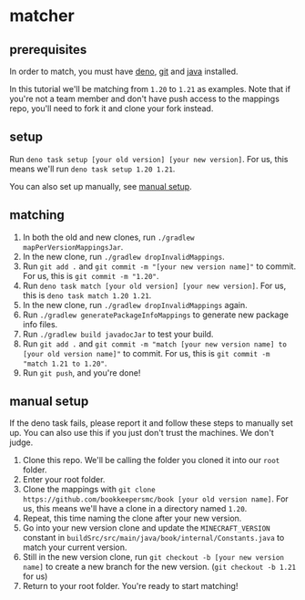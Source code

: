 # matcher

## prerequisites

In order to match, you must have [deno](https://deno.com/manual/getting_started/installation), [git](https://git-scm.com/downloads) and [java](https://adoptium.net/temurin/releases/) installed.

In this tutorial we'll be matching from `1.20` to `1.21` as examples. Note that if you're not a team member and don't have push access to the mappings repo, you'll need to fork it and clone your fork instead.

## setup

Run `deno task setup [your old version] [your new version]`. For us, this means we'll run `deno task setup 1.20 1.21`.

You can also set up manually, see [manual setup](#manual-setup).

## matching

1. In both the old and new clones, run `./gradlew mapPerVersionMappingsJar`.
2. In the new clone, run `./gradlew dropInvalidMappings`.
3. Run `git add .` and `git commit -m "[your new version name]"` to commit. For us, this is `git commit -m "1.20"`.
4. Run `deno task match [your old version] [your new version]`. For us, this is `deno task match 1.20 1.21`.
5. In the new clone, run `./gradlew dropInvalidMappings` again. 
6. Run `./gradlew generatePackageInfoMappings` to generate new package info files. 
7. Run `./gradlew build javadocJar` to test your build. 
8. Run `git add .` and `git commit -m "match [your new version name] to [your old version name]"` to commit. For us, this is `git commit -m "match 1.21 to 1.20"`. 
9. Run `git push`, and you're done!

## manual setup

If the deno task fails, please report it and follow these steps to manually set up. You can also use this if you just don't trust the machines. We don't judge.

1. Clone this repo. We'll be calling the folder you cloned it into our `root` folder.
2. Enter your root folder.
3. Clone the mappings with `git clone https://github.com/bookkeepersmc/book [your old version name]`. For us, this means we'll have a clone in a directory named `1.20`.
4. Repeat, this time naming the clone after your new version.
5. Go into your new version clone and update the `MINECRAFT_VERSION` constant in `buildSrc/src/main/java/book/internal/Constants.java` to match your current version.
6. Still in the new version clone, run `git checkout -b [your new version name]` to create a new branch for the new version. (`git checkout -b 1.21` for us)
7. Return to your root folder. You're ready to start matching!
